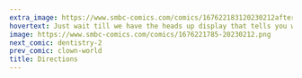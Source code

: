 ```yaml
---
extra_image: https://www.smbc-comics.com/comics/167622183120230212after.png
hovertext: Just wait till we have the heads up display that tells you which children are yours without you having to remember.
image: https://www.smbc-comics.com/comics/1676221785-20230212.png
next_comic: dentistry-2
prev_comic: clown-world
title: Directions
---
```


